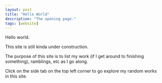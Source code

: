 ```yaml
---
layout: post
title: "Hello World"
description: "The opening page."
tags: [website]
---
```


Hello world.

This site is still kinda under construction.

The purpose of this site is to list my work (if I get around to finishing something), 
ramblings, etc as I go along.

Click on the side tab on the top left 
corner to go explore my random works in this site.

